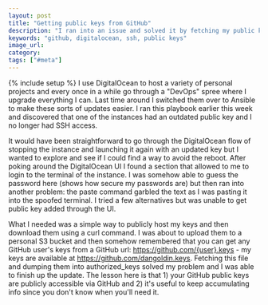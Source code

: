 ```yaml
---
layout: post
title: "Getting public keys from GitHub"
description: "I ran into an issue and solved it by fetching my public keys from GitHub."
keywords: "github, digitalocean, ssh, public keys"
image_url:
category:
tags: ["#meta"]
---
```

{% include setup %}
I use DigitalOcean to host a variety of personal projects and every once in a while go through a "DevOps" spree where I upgrade everything I can. Last time around I switched them over to Ansible to make these sorts of updates easier. I ran this playbook earlier this week and discovered that one of the instances had an outdated public key and I no longer had SSH access.

It would have been straightforward to go through the DigitalOcean flow of stopping the instance and launching it again with an updated key but I wanted to explore and see if I could find a way to avoid the reboot. After poking around the DigitalOcean UI I found a section that allowed to me to login to the terminal of the instance. I was somehow able to guess the password here (shows how secure my passwords are) but then ran into another problem: the paste command garbled the text as I was pasting it into the spoofed terminal. I tried a few alternatives but was unable to get public key added through the UI.

What I needed was a simple way to publicly host my keys and then download them using a curl command. I was about to upload them to a personal S3 bucket and then somehow remembered that you can get any GitHub user's keys from a GitHub url: https://github.com/{user}.keys - my keys are available at https://github.com/dangoldin.keys. Fetching this file and dumping them into authorized_keys solved my problem and I was able to finish up the update. The lesson here is that 1) your GitHub public keys are publicly accessible via GitHub and 2) it's useful to keep accumulating info since you don't know when you'll need it.
